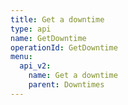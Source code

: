 ```yaml
---
title: Get a downtime
type: api
name: GetDowntime
operationId: GetDowntime
menu:
  api_v2:
    name: Get a downtime
    parent: Downtimes
---
```

